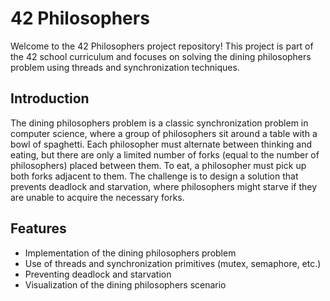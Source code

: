 # 42 Philosophers

Welcome to the 42 Philosophers project repository! This project is part of the 42 school curriculum and focuses on solving the dining philosophers problem using threads and synchronization techniques.

## Introduction

The dining philosophers problem is a classic synchronization problem in computer science, where a group of philosophers sit around a table with a bowl of spaghetti. Each philosopher must alternate between thinking and eating, but there are only a limited number of forks (equal to the number of philosophers) placed between them. To eat, a philosopher must pick up both forks adjacent to them. The challenge is to design a solution that prevents deadlock and starvation, where philosophers might starve if they are unable to acquire the necessary forks.

## Features

- Implementation of the dining philosophers problem
- Use of threads and synchronization primitives (mutex, semaphore, etc.)
- Preventing deadlock and starvation
- Visualization of the dining philosophers scenario

